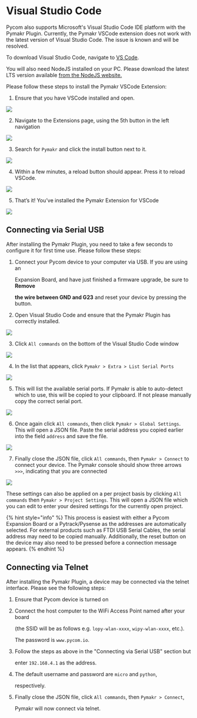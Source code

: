 # Visual Studio Code

Pycom also supports Microsoft's Visual Studio Code IDE platform with the Pymakr Plugin. Currently, the Pymakr VSCode extension does not work with the latest version of Visual Studio Code. The issue is known and will be resolved.

To download Visual Studio Code, navigate to [VS Code](https://code.visualstudio.com/).

You will also need NodeJS installed on your PC. Please download the latest LTS version available [from the NodeJS website.](https://nodejs.org/)

Please follow these steps to install the Pymakr VSCode Extension:

1. Ensure that you have VSCode installed and open.

![](../../.gitbook/assets/vsc_setup_step_1-1.png)

2. Navigate to the Extensions page, using the 5th button in the left navigation

![](../../.gitbook/assets/vsc_setup_step_2-1.png)

3. Search for `Pymakr` and click the install button next to it.

![](../../.gitbook/assets/vsc_setup_step_3.png)

4. Within a few minutes, a reload button should appear. Press it to reload VSCode.

![](../../.gitbook/assets/vsc_setup_step_4.png)

5. That’s it! You’ve installed the Pymakr Extension for VSCode

![](../../.gitbook/assets/vsc_setup_step_5%20%281%29.png)

## Connecting via Serial USB

After installing the Pymakr Plugin, you need to take a few seconds to configure it for first time use. Please follow these steps:

1. Connect your Pycom device to your computer via USB. If you are using an

   Expansion Board, and have just finished a firmware upgrade, be sure to **Remove**

   **the wire between GND and G23** and reset your device by pressing the button.

2. Open Visual Studio Code and ensure that the Pymakr Plugin has correctly installed.

![](../../.gitbook/assets/vsc_config_step_1-1.png)

3. Click `All commands` on the bottom of the Visual Studio Code window

![](../../.gitbook/assets/vsc_config_step_2-1.png)

4. In the list that appears, click `Pymakr > Extra > List Serial Ports`

![](../../.gitbook/assets/vsc_config_step_3-1.png)

5. This will list the available serial ports. If Pymakr is able to auto-detect which to use, this will be copied to your clipboard. If not please manually copy the correct serial port.

![](../../.gitbook/assets/vsc_config_step_4.png)

6. Once again click `All commands`, then click `Pymakr > Global Settings`. This will open a JSON file. Paste the serial address you copied earlier into the field `address` and save the file.

![](../../.gitbook/assets/vsc_config_step_5-1.png)

7. Finally close the JSON file, click `All commands`, then `Pymakr > Connect` to connect your device. The Pymakr console should show three arrows `>>>`, indicating that you are connected

![](../../.gitbook/assets/vsc_config_step_6%20%281%29.png)

These settings can also be applied on a per project basis by clicking `All commands` then `Pymakr > Project Settings`. This will open a JSON file which you can edit to enter your desired settings for the currently open project.

{% hint style="info" %}
This process is easiest with either a Pycom Expansion Board or a Pytrack/Pysense as the addresses are automatically selected. For external products such as FTDI USB Serial Cables, the serial address may need to be copied manually. Additionally, the reset button on the device may also need to be pressed before a connection message appears.
{% endhint %}

## Connecting via Telnet

After installing the Pymakr Plugin, a device may be connected via the telnet interface. Please see the following steps:

1. Ensure that Pycom device is turned on
2. Connect the host computer to the WiFi Access Point named after your board

   \(the SSID will be as follows e.g. `lopy-wlan-xxxx`, `wipy-wlan-xxxx`, etc.\).

   The password is `www.pycom.io`.

3. Follow the steps as above in the "Connecting via Serial USB" section but

   enter `192.168.4.1` as the address.

4. The default username and password are `micro` and `python`,

   respectively.

5. Finally close the JSON file, click `All commands`, then `Pymakr > Connect`,

   Pymakr will now connect via telnet.

